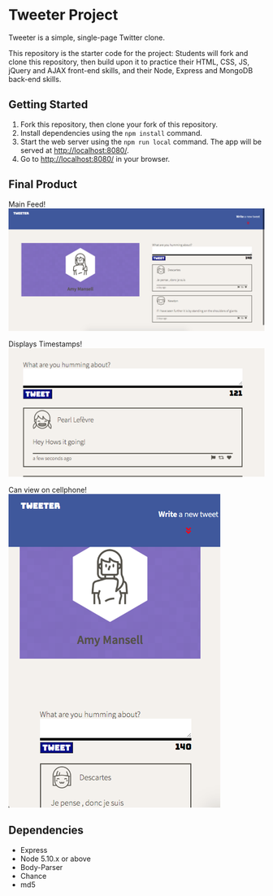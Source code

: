 # Tweeter Project

Tweeter is a simple, single-page Twitter clone.

This repository is the starter code for the project: Students will fork and clone this repository, then build upon it to practice their HTML, CSS, JS, jQuery and AJAX front-end skills, and their Node, Express and MongoDB back-end skills.

## Getting Started

1. Fork this repository, then clone your fork of this repository.
2. Install dependencies using the `npm install` command.
3. Start the web server using the `npm run local` command. The app will be served at <http://localhost:8080/>.
4. Go to <http://localhost:8080/> in your browser.


## Final Product 

Main Feed!
!["Main-feed"](https://github.com/gforsythe/tweeter/blob/master/docs/MainFeed.png?raw=true)

Displays Timestamps!
!["Time-stamp"](https://github.com/gforsythe/tweeter/blob/master/docs/instant%20timestamp.png?raw=true)

Can view on cellphone!
!["Mobile-view"](https://github.com/gforsythe/tweeter/blob/master/docs/MobileVersion02.png?raw=true)


## Dependencies

- Express
- Node 5.10.x or above
- Body-Parser
- Chance
- md5
